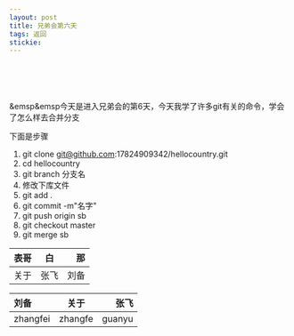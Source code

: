 ```yaml
---
layout: post
title: 兄弟会第六天
tags: 返回
stickie: 
---
```








<br>
<br>
<br>
<br>
&emsp&emsp今天是进入兄弟会的第6天，今天我学了许多git有关的命令，学会了怎么样去合并分支

下面是步骤
1. git clone git@github.com:17824909342/hellocountry.git <!--先克隆一个远程仓库到本地-->
2. cd hellocountry      <!--进入那个库-->     
3. git branch 分支名 <!--建立一个分支-->  
4. 修改下库文件
5. git add . <!--提交到暂存区--> 
6. git commit -m"名字"
7. git push origin sb <!--把分支推到库里面-->
8. git checkout master <!--把分支切换到主分支-->
9. git merge sb    <!--这样就好了-->             



































































|表哥|白|那|  
|:---|:---:|---:|
|关于|张飞|刘备|
























刘备|关于|张飞
:----|:----:|----:   
zhangfei|zhangfe|guanyu

